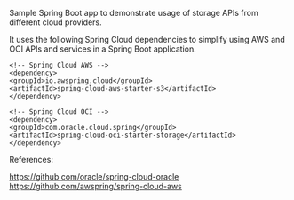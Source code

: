 Sample Spring Boot app to demonstrate usage of storage APIs from different cloud providers.

It uses the following Spring Cloud dependencies to simplify using AWS and OCI APIs and services
in a Spring Boot application.

```
<!-- Spring Cloud AWS -->
<dependency>
<groupId>io.awspring.cloud</groupId>
<artifactId>spring-cloud-aws-starter-s3</artifactId>
</dependency>
```

``` 
<!-- Spring Cloud OCI -->
<dependency>
<groupId>com.oracle.cloud.spring</groupId>
<artifactId>spring-cloud-oci-starter-storage</artifactId>
</dependency>
```

References:

https://github.com/oracle/spring-cloud-oracle
https://github.com/awspring/spring-cloud-aws
